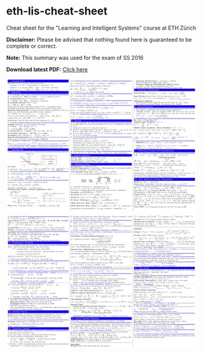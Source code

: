 # eth-lis-cheat-sheet

Cheat sheet for the "Learning and Intelligent Systems" course at ETH Zürich

**Disclaimer:** Please be advised that nothing found here is guaranteed to be complete or correct.

**Note:** This summary was used for the exam of SS 2016

**Download latest PDF:** [Click here](/document.pdf)

[![](/preview/01.png)](/document.pdf)
[![](/preview/02.png)](/document.pdf)
